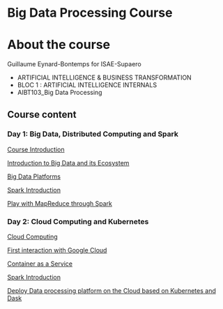 # Big Data Processing Course

# About the course

Guillaume Eynard-Bontemps for ISAE-Supaero


- ARTIFICIAL INTELLIGENCE & BUSINESS TRANSFORMATION
- BLOC 1 : ARTIFICIAL INTELLIGENCE INTERNALS
- AIBT103_Big Data Processing

## Course content

### Day 1: Big Data, Distributed Computing and Spark

[Course Introduction](00_Course_Introduction.html)

[Introduction to Big Data and its Ecosystem](01_Introduction_Big_Data.html)

[Big Data Platforms](02_Big_Data_Platforms.html)

[Spark Introduction](03_Spark_Introduction.html)

[Play with MapReduce through Spark](?.html)

### Day 2: Cloud Computing and Kubernetes

[Cloud Computing](10_Cloud_Computing.html)

[First interaction with Google Cloud](11_Google_Cloud_interact.html)

[Container as a Service](12_CaaS.html)

[Spark Introduction](03_Spark_Introduction.html)

[Deploy Data processing platform on the Cloud based on Kubernetes and Dask](?.html)
